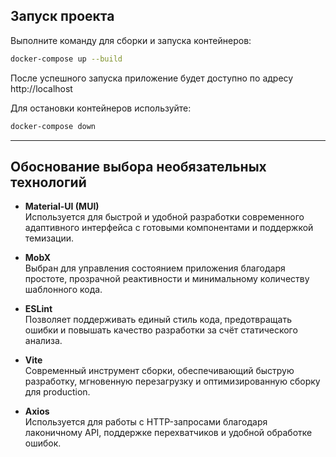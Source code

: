 ## Запуск проекта

Выполните команду для сборки и запуска контейнеров:
   ```sh
   docker-compose up --build
   ```

После успешного запуска приложение будет доступно по адресу http://localhost

Для остановки контейнеров используйте:
   ```sh
   docker-compose down
   ```
---

## Обоснование выбора необязательных технологий

- **Material-UI (MUI)**  
  Используется для быстрой и удобной разработки современного адаптивного интерфейса с готовыми компонентами и поддержкой темизации.

- **MobX**  
  Выбран для управления состоянием приложения благодаря простоте, прозрачной реактивности и минимальному количеству шаблонного кода.

- **ESLint**  
  Позволяет поддерживать единый стиль кода, предотвращать ошибки и повышать качество разработки за счёт статического анализа.

- **Vite**  
  Современный инструмент сборки, обеспечивающий быструю разработку, мгновенную перезагрузку и оптимизированную сборку для production.

- **Axios**  
  Используется для работы с HTTP-запросами благодаря лаконичному API, поддержке перехватчиков и удобной обработке ошибок.